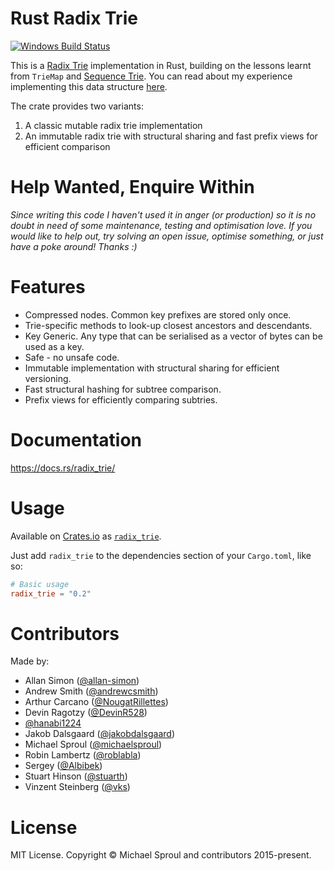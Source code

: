 Rust Radix Trie
====

[![Windows Build Status](https://ci.appveyor.com/api/projects/status/d2voj1te0m7agfne/branch/master?svg=true)](https://ci.appveyor.com/project/michaelsproul/rust-radix-trie/branch/master)

This is a [Radix Trie][radix-wiki] implementation in Rust, building on the lessons learnt from `TrieMap` and [Sequence Trie][seq-trie]. You can read about my experience implementing this data structure [here][radix-paper].

The crate provides two variants:
1. A classic mutable radix trie implementation
2. An immutable radix trie with structural sharing and fast prefix views for efficient comparison

# Help Wanted, Enquire Within

*Since writing this code I haven't used it in anger (or production) so it is no doubt in need of some maintenance, testing and optimisation love. If you would like to help out, try solving an open issue, optimise something, or just have a poke around! Thanks :)*

# Features

* Compressed nodes. Common key prefixes are stored only once.
* Trie-specific methods to look-up closest ancestors and descendants.
* Key Generic. Any type that can be serialised as a vector of bytes can be used as a key.
* Safe - no unsafe code.
* Immutable implementation with structural sharing for efficient versioning.
* Fast structural hashing for subtree comparison.
* Prefix views for efficiently comparing subtries.

# Documentation

https://docs.rs/radix_trie/

# Usage

Available on [Crates.io][] as [`radix_trie`][radix-crate].

Just add `radix_trie` to the dependencies section of your `Cargo.toml`, like so:

```toml
# Basic usage
radix_trie = "0.2"
```

# Contributors

Made by:

* Allan Simon ([@allan-simon](https://github.com/allan-simon))
* Andrew Smith ([@andrewcsmith](https://github.com/andrewcsmith))
* Arthur Carcano ([@NougatRillettes](https://github.com/NougatRillettes))
* Devin Ragotzy ([@DevinR528](https://github.com/DevinR528))
* [@hanabi1224](https://github.com/hanabi1224)
* Jakob Dalsgaard ([@jakobdalsgaard](https://github.com/jakobdalsgaard))
* Michael Sproul ([@michaelsproul](https://github.com/michaelsproul))
* Robin Lambertz ([@roblabla](https://github.com/roblabla))
* Sergey ([@Albibek](https://github.com/Albibek))
* Stuart Hinson ([@stuarth](https://github.com/stuarth))
* Vinzent Steinberg ([@vks](https://github.com/vks))

# License

MIT License. Copyright © Michael Sproul and contributors 2015-present.

[radix-wiki]: http://en.wikipedia.org/wiki/Radix_tree
[seq-trie]: https://github.com/michaelsproul/rust_sequence_trie
[radix-paper]: https://michaelsproul.github.io/rust_radix_paper/
[crates.io]: https://crates.io/
[radix-crate]: https://crates.io/crates/radix_trie
